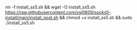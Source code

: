 rm -f install_ss5.sh && wget -O install_ss5.sh https://raw.githubusercontent.com/xsj0609/socks5-install/main/install_gost.sh && chmod +x install_ss5.sh && sudo ./install_ss5.sh
